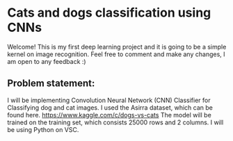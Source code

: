 # Cats and dogs classification using CNNs 

Welcome! This is my first deep learning project and it is going to be a simple kernel on image recognition. Feel free to comment and make any changes, I am open to any feedback :) 

## Problem statement: 
I will be implementing Convolution Neural Network (CNN) Classifier for Classifying dog and cat images. I used the Asirra dataset, which can be found here. https://www.kaggle.com/c/dogs-vs-cats
The model will be trained on the training set, which consists 25000 rows and 2 columns. 
I will be using Python on VSC. 

